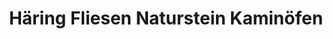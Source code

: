 ---
title: "Häring Fliesen Naturstein Kaminöfen"
url: /mering/haering-fliesen-naturstein-kaminoefen/
shop: Kamine & Öfen
---